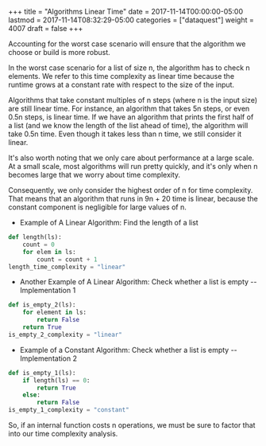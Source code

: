 +++
title = "Algorithms Linear Time"
date = 2017-11-14T00:00:00-05:00
lastmod = 2017-11-14T08:32:29-05:00
categories = ["dataquest"]
weight = 4007
draft = false
+++

Accounting for the worst case scenario will ensure that the algorithm we choose or build is more robust.

In the worst case scenario for a list of size n, the algorithm has to check n elements. We refer to this time complexity as linear time because the runtime grows at a constant rate with respect to the size of the input.

Algorithms that take constant multiples of n steps (where n is the input size) are still linear time. For instance, an algorithm that takes 5n steps, or even 0.5n steps, is linear time. If we have an algorithm that prints the first half of a list (and we know the length of the list ahead of time), the algorithm will take 0.5n time. Even though it takes less than n time, we still consider it linear.

It's also worth noting that we only care about performance at a large scale. At a small scale, most algorithms will run pretty quickly, and it's only when n becomes large that we worry about time complexity.

Consequently, we only consider the highest order of n for time complexity. That means that an algorithm that runs in 9n + 20 time is linear, because the constant component is negligible for large values of n.

-   Example of A Linear Algorithm: Find the length of a list

```python
def length(ls):
    count = 0
    for elem in ls:
        count = count + 1
length_time_complexity = "linear"
```

-   Another Example of A Linear Algorithm: Check whether a list is empty -- Implementation 1

```python
def is_empty_2(ls):
    for element in ls:
        return False
    return True
is_empty_2_complexity = "linear"
```

-   Example of a Constant Algorithm: Check whether a list is empty -- Implementation 2

```python
def is_empty_1(ls):
    if length(ls) == 0:
        return True
    else:
        return False
is_empty_1_complexity = "constant"
```

So, if an internal function costs n operations, we must be sure to factor that into our time complexity analysis.
